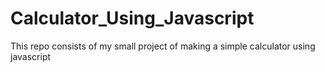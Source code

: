 # Calculator_Using_Javascript
This repo consists of my small project of making a simple calculator using javascript
